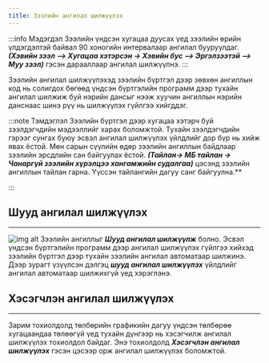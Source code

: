 ```yaml
---
title: Зээлийн ангилал шилжүүлэх
---
```


:::info Мэдэгдэл
Зээлийн үндсэн хугацаа дуусах үед зээлийн өрийн үлдэгдэлтэй байвал 90 хоногийн интервалаар ангилал бууруулдаг. _**(Хэвийн зээл –> Хугацаа хэтэрсэн -> Хэвийн бус –> Эргэлзээтэй –> Муу зээл)**_ гэсэн дарааллаар ангилал шилжүүлнэ. 
:::

Зээлийн ангилал шилжүүлэхэд зээлийн бүртгэл дээр зөвхөн ангиллын код нь солигдох бөгөөд үндсэн бүртгэлийн программ дээр тухайн ангилал шилжиж буй нэрийн дансыг нээж хуучин ангиллын нэрийн данснаас шинэ рүү нь шилжүүлэх гүйлгээ хийгддэг. 

:::note Тэмдэглэл
Зээлийн бүртгэл дээр хугацаа хэтэрч буй зээлдэгчдийн мэдээллийг харах боломжтой. Тухайн зээлдэгчдийн гэрээг сунгах буюу эсвэл ангилал шилжүүлэх үйлдлийг дор бүр нь хийж явах ёстой. Мөн сарын сүүлийн өдөр зээлийн ангиллын байдлаар зээлийн эрсдлийн сан байгуулах ёстой. _**(Тайлан-> МБ тайлан -> Чанаргүй зээлийн хүрэлцээ хангамжийн судалгаа)**_ цэсэнд зээлийн ангиллын тайлан гарна. Үүссэн тайлангийн дагуу санг байгуулна.**

:::

## Шууд ангилал шилжүүлэх 
___
![img alt](/img/zAngilal.png)
Зээлийн ангиллыг _**Шууд ангилал шилжүүлж**_ болно. Эсвэл үндсэн бүртгэлийн программ дээр ангилал шилжүүлэх гүйлгээ хийхэд зээлийн бүртгэл дээр тухайн зээлийн ангилал автоматаар шилжинэ. Дээр зурагт үзүүлсэн дэлгэц _**шууд ангилал шилжүүлэх**_ үйлдлийг ангилал автоматаар шилжихгүй үед хэрэглэнэ.

## Хэсэгчлэн ангилал шилжүүлэх
___
Зарим тохиолдолд төлбөрийн графикийн дагуу үндсэн төлбөрөө хугацаандаа төлөөгүй үед тухайн дүнгээр нь хэсэгчилж ангилал шилжүүлэх тохиолдол байдаг. Энэ тохиолдолд _**Хэсэгчлэн ангилал шилжүүлэх**_ гэсэн цэсээр орж ангилал шилжүүлэх боломжтой.
